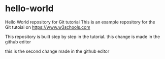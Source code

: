 # hello-world
Hello World repository for Git tutorial
This is an example repository for the Git tutoial on https://www.w3schools.com

This repository is built step by step in the tutorial.
this change is made in the github editor

this is the second change made in the github editor
